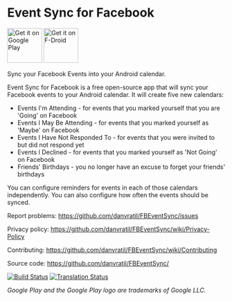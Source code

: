 # Event Sync for Facebook

[<img src="https://play.google.com/intl/en_us/badges/images/generic/en-play-badge.png"
     alt="Get it on Google Play"
     height="80">](https://play.google.com/store/apps/details?id=cz.dvratil.fbeventsync)
[<img src="https://f-droid.org/badge/get-it-on.png"
     alt="Get it on F-Droid"
     height="80">](https://f-droid.org/packages/cz.dvratil.fbeventsync/)

Sync your Facebook Events into your Android calendar.

Event Sync for Facebook is a free open-source app that will sync your Facebook events to your Android calendar. It will create five new calendars:

* Events I'm Attending - for events that you marked yourself that you are 'Going' on Facebook
* Events I May Be Attending - for events that you marked yourself as 'Maybe' on Facebook
* Events I Have Not Responded To - for events that you were invited to but did not respond yet
* Events I Declined - for events that you marked yourself as 'Not Going' on Facebook
* Friends' Birthdays - you no longer have an excuse to forget your friends' birthdays

You can configure reminders for events in each of those calendars independently. You can also configure how often the events should be synced.

Report problems: https://github.com/danvratil/FBEventSync/issues

Privacy policy: https://github.com/danvratil/FBEventSync/wiki/Privacy-Policy

Contributing: https://github.com/danvratil/FBEventSync/wiki/Contributing

Source code: https://github.com/danvratil/FBEventSync/

[![Build Status](https://travis-ci.org/danvratil/FBEventSync.png?branch=master)](https://travis-ci.org/danvratil/FBEventSync)
[![Translation Status](https://hosted.weblate.org/widgets/event-sync-facebook/-/strings/svg-badge.svg)](https://hosted.weblate.org/engage/event-sync-facebook/)

*Google Play and the Google Play logo are trademarks of Google LLC.*
